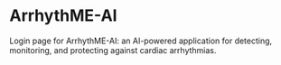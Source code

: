 # ArrhythME-AI
Login page for ArrhythME-AI: an AI-powered application for detecting, monitoring, and protecting against cardiac arrhythmias.
